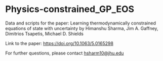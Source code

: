 # Physics-constrained_GP_EOS
Data and scripts for the paper: Learning thermodynamically constrained equations of state with uncertainty by Himanshu Sharma, Jim A. Gaffney, Dimitrios Tsapetis, Michael D. Shields

Link to the paper: https://doi.org/10.1063/5.0165298

For further questions, please contact hsharm10@jhu.edu
